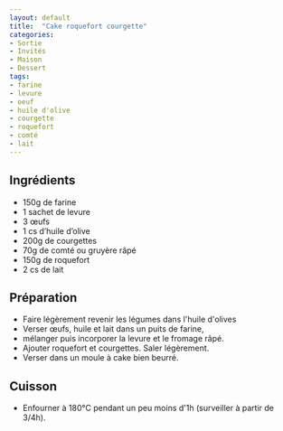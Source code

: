 ```yaml
---
layout: default
title:  "Cake roquefort courgette"
categories:
- Sortie
- Invités
- Maison
- Dessert
tags:
- farine
- levure
- oeuf
- huile d'olive
- courgette
- roquefort
- comté
- lait
---
```


## Ingrédients

- 150g de farine
- 1 sachet de levure
- 3 œufs
- 1 cs d’huile d’olive
- 200g de courgettes
- 70g de comté ou gruyère râpé
- 150g de roquefort
- 2 cs de lait

## Préparation

- Faire légèrement revenir les légumes dans l'huile d'olives
- Verser œufs, huile et lait dans un puits de farine, 
- mélanger puis incorporer la levure et le fromage râpé. 
- Ajouter roquefort et courgettes. Saler légèrement.
- Verser dans un moule à cake bien beurré.

## Cuisson

- Enfourner à 180°C pendant un peu moins d'1h (surveiller à partir de 3/4h).